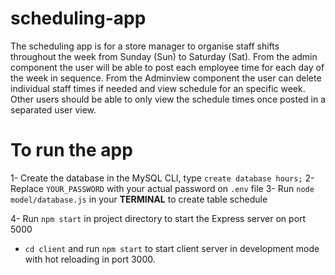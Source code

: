 # scheduling-app

The scheduling app is for a store manager to organise staff shifts throughout the week from Sunday (Sun) to Saturday (Sat). From the admin component the user will be able to post each employee time for each day of the week in sequence. From the Adminview component the user can delete individual staff times if needed and view schedule for an specific week.
Other users should be able to only view the schedule times once posted in a separated user view.

# To run the app

1- Create the database in the MySQL CLI, type `create database hours;` 
2- Replace `YOUR_PASSWORD` with your actual password on `.env` file
3- Run `node model/database.js` in your **TERMINAL** to create table schedule

4- Run `npm start` in project directory to start the Express server on port 5000
- `cd client` and run `npm start` to start client server in development mode with hot reloading in port 3000.
